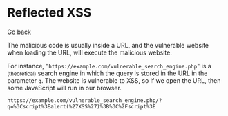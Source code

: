 # Reflected XSS

[Go back](../xss.md)

<div class="row row-cols-lg-2"><div>

The malicious code is usually inside a URL, and the vulnerable website when loading the URL, will execute the malicious website.
</div><div>

For instance, "`https://example.com/vulnerable_search_engine.php`" is a <small>(theoretical)</small> search engine in which the query is stored in the URL in the parameter `q`. The website is vulnerable to XSS, so if we open the URL, then some JavaScript will run in our browser.

```xml!
https://example.com/vulnerable_search_engine.php/?q=%3Cscript%3Ealert(%27XSS%27)%3B%3C%2Fscript%3E
```
</div></div>